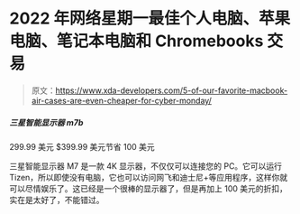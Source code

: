# 2022 年网络星期一最佳个人电脑、苹果电脑、笔记本电脑和 Chromebooks 交易

> 原文：<https://www.xda-developers.com/5-of-our-favorite-macbook-air-cases-are-even-cheaper-for-cyber-monday/>

##### 三星智能显示器 m7b

299.99 美元 $399.99 美元节省 100 美元

三星智能显示器 M7 是一款 4K 显示器，不仅仅可以连接您的 PC。它可以运行 Tizen，所以即使没有电脑，它也可以访问网飞和迪士尼+等应用程序，这样你就可以尽情娱乐了。这已经是一个很棒的显示器了，但是再加上 100 美元的折扣，实在是太好了，不能错过。